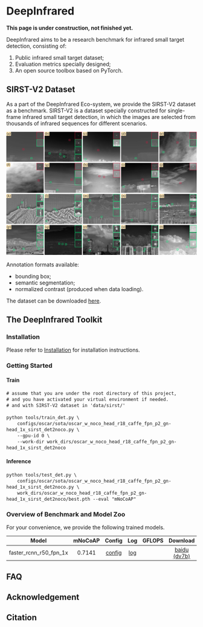 # DeepInfrared

**This page is under construction, not finished yet.**

DeepInfrared aims to be a research benchmark for infrared small target detection, consisting of:

1. Public infrared small target dataset;
2. Evaluation metrics specially designed;
3. An open source toolbox based on PyTorch.

## SIRST-V2 Dataset

As a part of the DeepInfrared Eco-system, we provide the SIRST-V2 dataset as a benchmark.
SIRST-V2 is a dataset specially constructed for single-frame infrared small target detection, in which the images are selected from thousands of infrared sequences for different scenarios.

![](https://github.com/YimianDai/open-sirst-v2/blob/master/gallery.jpg)

Annotation formats available:

- bounding box;
- semantic segmentation;
- normalized contrast (produced when data loading).

The dataset can be downloaded [here](https://github.com/YimianDai/open-sirst-v2).

## The DeepInfrared Toolkit

### Installation

Please refer to [Installation]() for installation instructions.

### Getting Started

#### Train

```shell
# assume that you are under the root directory of this project,
# and you have activated your virtual environment if needed.
# and with SIRST-V2 dataset in 'data/sirst/'

python tools/train_det.py \
    configs/oscar/sota/oscar_w_noco_head_r18_caffe_fpn_p2_gn-head_1x_sirst_det2noco.py \
    --gpu-id 0 \
    --work-dir work_dirs/oscar_w_noco_head_r18_caffe_fpn_p2_gn-head_1x_sirst_det2noco

```

#### Inference

```shell
python tools/test_det.py \
    configs/oscar/sota/oscar_w_noco_head_r18_caffe_fpn_p2_gn-head_1x_sirst_det2noco.py \
    work_dirs/oscar_w_noco_head_r18_caffe_fpn_p2_gn-head_1x_sirst_det2noco/best.pth --eval "mNoCoAP"
```

### Overview of Benchmark and Model Zoo

For your convenience, we provide the following trained models.

Model | mNoCoAP | Config | Log | GFLOPS | Download
--- |:---:|:---:|:---:|:---:|:---:
faster_rcnn_r50_fpn_1x | 0.7141 | [config](https://raw.githubusercontent.com/YimianDai/deepinfrared-files/master/faster_rcnn_r50_fpn_1x_sirst_0_7141/faster_rcnn_r50_fpn_1x_sirst.py) | [log](https://raw.githubusercontent.com/YimianDai/deepinfrared-files/master/faster_rcnn_r50_fpn_1x_sirst_0_7141/20221201_041954.log) | | [baidu (dv7b)](https://pan.baidu.com/s/1fzgl2kJbcve4LC6tklGMYA?pwd=dv7b) 


## FAQ

## Acknowledgement

## Citation

